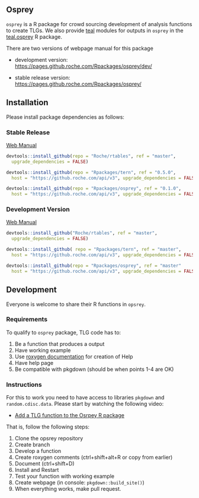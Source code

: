 

## Osprey

`osprey` is a R package for crowd sourcing development of analysis functions to
create TLGs. We also provide [teal](https://github.roche.com/Rpackages/teal)
modules for outputs in `osprey` in the
[teal.osprey](https://github.roche.com/Rpackages/teal.osprey) R package.

There are two versions of webpage manual for this package

* development version: https://pages.github.roche.com/Rpackages/osprey/dev/

* stable release version: https://pages.github.roche.com/Rpackages/osprey/


## Installation

Please install package dependencies as follows:

### Stable Release

[Web Manual](https://pages.github.roche.com/Rpackages/osprey/)

```r 
devtools::install_github(repo = "Roche/rtables", ref = "master",
  upgrade_dependencies = FALSE)

devtools::install_github(repo = "Rpackages/tern", ref = "0.5.0", 
  host = "https://github.roche.com/api/v3", upgrade_dependencies = FALSE)

devtools::install_github(repo = "Rpackages/osprey", ref = "0.1.0", 
  host = "https://github.roche.com/api/v3", upgrade_dependencies = FALSE)
```

### Development Version

[Web Manual](https://pages.github.roche.com/Rpackages/osprey/dev/)

```r
devtools::install_github("Roche/rtables", ref = "master",
  upgrade_dependencies = FALSE)

devtools::install_github( repo = "Rpackages/tern", ref = "master", 
  host = "https://github.roche.com/api/v3", upgrade_dependencies = FALSE )

devtools::install_github(repo = "Rpackages/osprey", ref = "master"
  host = "https://github.roche.com/api/v3", upgrade_dependencies = FALSE) 
``` 


## Development

Everyone is welcome to share their R functions in `opsrey`.

### Requirements

To qualify to `osprey` package, TLG code has to:

1. Be a function that produces a output 
2. Have working example 
3. Use [roxygen documentation](http://r-pkgs.had.co.nz/man.html) for creation of Help 
4. Have help page 
5. Be compatible with pkgdown (should be when points 1-4 are OK)

### Instructions

For this to work you need to have access to libraries `pkgdown` and
`random.cdisc.data`. Please start by watching the following video:

* [Add a TLG function to the Osrpey R
package](https://streamingmedia.roche.com/media/Adding+TLG+functions+to+the+Osprey+R+package/1_4newkk7i)

That is, follow the following steps:

1. Clone the opsrey repository 
2. Create branch 
3. Develop a function 
4. Create roxygen comments (ctrl+shift+alt+R or copy from earlier) 
5. Document (ctrl+shift+D) 
6. Install and Restart 
7. Test your function with working example
8. Create webpage (in console: `pkgdown::build_site()`) 
9. When everything works, make pull request.
